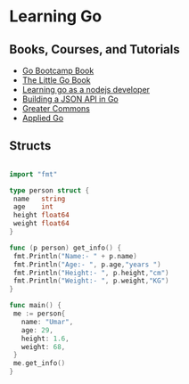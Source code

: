 # Learning Go

## Books, Courses, and Tutorials

+ [Go Bootcamp Book](http://www.golangbootcamp.com/book)
+ [The Little Go Book](http://openmymind.net/The-Little-Go-Book/)
+ [Learning go as a nodejs developer](https://nemethgergely.com/learning-go-as-a-nodejs-developer/)
+ [Building a JSON API in Go](https://pragmacoders.com/building-a-json-api-in-golang/)
+ [Greater Commons](https://greatercommons.com/cwg)
+ [Applied Go](https://appliedgo.com/p/workplace-automation-with-go)


## Structs

```go

import "fmt"

type person struct {
 name   string
 age    int
 height float64
 weight float64
}

func (p person) get_info() {
 fmt.Println("Name:- " + p.name)
 fmt.Println("Age:- ", p.age,"years ")
 fmt.Println("Height:- ", p.height,"cm")
 fmt.Println("Weight:- ", p.weight,"KG")
}

func main() {
 me := person{
   name: "Umar",
   age: 29,
   height: 1.6,
   weight: 68,
 }
 me.get_info()
}
```

